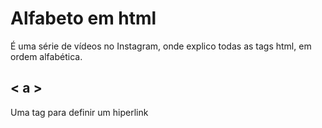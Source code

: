 # Alfabeto em html

É uma série de vídeos no Instagram, onde explico todas as tags html, em ordem alfabética.

## &lt; a &gt;
Uma tag para definir um hiperlink
